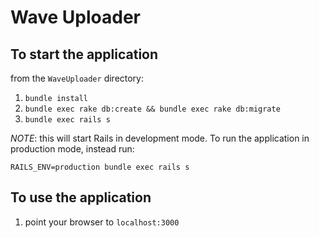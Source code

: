 # Wave Uploader

## To start the application

from the `WaveUploader` directory:

1. `bundle install`
1. `bundle exec rake db:create && bundle exec rake db:migrate`
1. `bundle exec rails s` 

*NOTE*: this will start Rails in development mode. To run the application in production mode, instead run:

`RAILS_ENV=production bundle exec rails s`

## To use the application

1. point your browser to `localhost:3000`